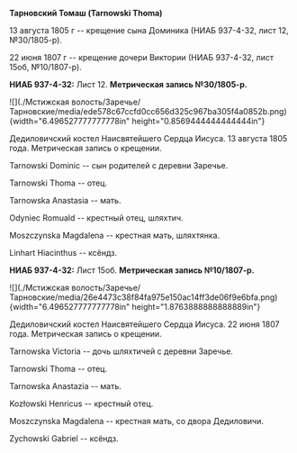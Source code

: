 **Тарновский Томаш (Tarnowski Thoma)**

13 августа 1805 г -- крещение сына Доминика (НИАБ 937-4-32, лист 12,
№30/1805-р).

22 июня 1807 г -- крещение дочери Виктории (НИАБ 937-4-32, лист 15об,
№10/1807-р).

**НИАБ 937-4-32:** Лист 12. **Метрическая запись №30/1805-р.**

![](./Мстижская волость/Заречье/Тарновские/media/ede578c67ccfd0cc656d325c967ba305f4a0852b.png){width="6.496527777777778in"
height="0.8569444444444444in"}

Дедиловичский костел Наисвятейшего Сердца Иисуса. 13 августа 1805 года.
Метрическая запись о крещении.

Tarnowski Dominic -- сын родителей с деревни Заречье.

Tarnowski Thoma -- отец.

Tarnowska Anastasia -- мать.

Odyniec Romuald -- крестный отец, шляхтич.

Moszczynska Magdalena -- крестная мать, шляхтянка.

Linhart Hiacinthus -- ксёндз.

**НИАБ 937-4-32:** Лист 15об. **Метрическая запись №10/1807-р.**

![](./Мстижская волость/Заречье/Тарновские/media/26e4473c38f84fa975e150ac14ff3de06f9e6bfa.png){width="6.496527777777778in"
height="1.8763888888888889in"}

Дедиловичский костел Наисвятейшего Сердца Иисуса. 22 июня 1807 года.
Метрическая запись о крещении.

Tarnowska Victoria -- дочь шляхтичей с деревни Заречье.

Tarnowski Thoma -- отец.

Tarnowska Anastazia -- мать.

Kozłowski Henricus -- крестный отец.

Moszczynska Magdalena -- крестная мать, со двора Дедиловичи.

Zychowski Gabriel -- ксёндз.
